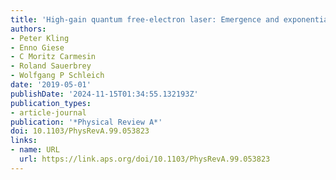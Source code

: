 ```yaml
---
title: 'High-gain quantum free-electron laser: Emergence and exponential gain'
authors:
- Peter Kling
- Enno Giese
- C Moritz Carmesin
- Roland Sauerbrey
- Wolfgang P Schleich
date: '2019-05-01'
publishDate: '2024-11-15T01:34:55.132193Z'
publication_types:
- article-journal
publication: '*Physical Review A*'
doi: 10.1103/PhysRevA.99.053823
links:
- name: URL
  url: https://link.aps.org/doi/10.1103/PhysRevA.99.053823
---
```

